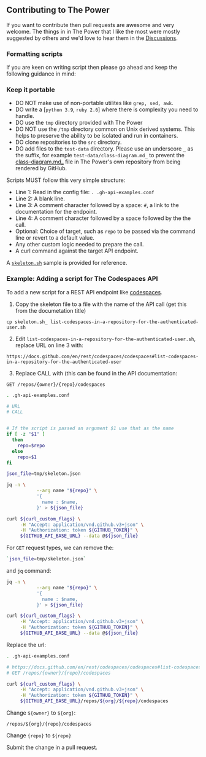 ## Contributing to The Power

If you want to contribute then pull requests are awesome and very welcome. The things in in The Power that I like the most were mostly suggested by others and we'd love to hear them in the [Discussions](https://github.com/gm3dmo/the-power/discussions).

### Formatting scripts
If you are keen on writing script then please go ahead and keep the following guidance in mind:

### Keep it portable

- DO NOT make use of non-portable utilites like `grep, sed, awk`.
- DO write a [`python 3.9`, `ruby 2.6`] where there is complexity you need to handle.
- DO use the `tmp` directory provided with The Power
- DO NOT use the `/tmp` directory common on Unix derived systems. This helps to preserve the ability to be isolated and run in containers.
- DO clone repositories to the `src` directory.
- DO add files to the `test-data` directory. Please use an underscore `_` as the suffix, for example `test-data/class-diagram.md_` to prevent the [class-diagram.md_](https://github.com/gm3dmo/the-power/blob/main/test-data/class-diagram.md_) file in The Power's own repository from being rendered by GitHub.

Scripts MUST follow this very simple structure:

- Line 1: Read in the config file: `. .gh-api-examples.conf`
- Line 2: A blank line.
- Line 3: A comment character followed by a space: `#`, a link to the documentation for the endpoint.
- Line 4: A comment character followed by a space followed by the the call. 
- Optional: Choice of target, such as `repo` to be passed via the command line or revert to a default value.
- Any other custom logic needed to prepare the call.
- A curl command against the target API endpoint.

A [`skeleton.sh`](https://github.com/gm3dmo/the-power/blob/main/skeleton.sh_) sample is provided for reference.

### Example: Adding a script for The Codespaces API

To add a new script for a REST API endpoint like [codespaces](https://docs.github.com/en/rest/codespaces/codespaces).

1. Copy the skeleton file to a file with the name of the API call (get this from the documetation title)

```
cp skeleton.sh_ list-codespaces-in-a-repository-for-the-authenticated-user.sh
```

2. Edit `list-codespaces-in-a-repository-for-the-authenticated-user.sh`, replace URL on line 3 with:

```
https://docs.github.com/en/rest/codespaces/codespaces#list-codespaces-in-a-repository-for-the-authenticated-user
```

3. Replace CALL with (this can be found in the API documentation:

```
GET /repos/{owner}/{repo}/codespaces
```

```bash
. .gh-api-examples.conf

# URL
# CALL


# If the script is passed an argument $1 use that as the name
if [ -z "$1" ]
  then
    repo=$repo
  else
    repo=$1
fi

json_file=tmp/skeleton.json

jq -n \
           --arg name "${repo}" \
           '{
             name : $name,
           }' > ${json_file}

curl ${curl_custom_flags} \
     -H "Accept: application/vnd.github.v3+json" \
     -H "Authorization: token ${GITHUB_TOKEN}" \
     ${GITHUB_API_BASE_URL} --data @${json_file}
```

For `GET` request types, we can remove the:

```bash
`json_file=tmp/skeleton.json`
```

and `jq` command:

```bash
jq -n \
           --arg name "${repo}" \
           '{
             name : $name,
           }' > ${json_file}

curl ${curl_custom_flags} \
     -H "Accept: application/vnd.github.v3+json" \
     -H "Authorization: token ${GITHUB_TOKEN}" \
     ${GITHUB_API_BASE_URL} --data @${json_file}
```

Replace the url:

```bash
. .gh-api-examples.conf

# https://docs.github.com/en/rest/codespaces/codespaces#list-codespaces-in-a-repository-for-the-authenticated-user
# GET /repos/{owner}/{repo}/codespaces

curl ${curl_custom_flags} \
     -H "Accept: application/vnd.github.v3+json" \
     -H "Authorization: token ${GITHUB_TOKEN}" \
     ${GITHUB_API_BASE_URL}/repos/${org}/${repo}/codespaces
```


Change `${owner}` to `${org}`:

```
/repos/${org}/{repo}/codespaces
```

Change `{repo}` to `${repo}`

Submit the change in a pull request.
